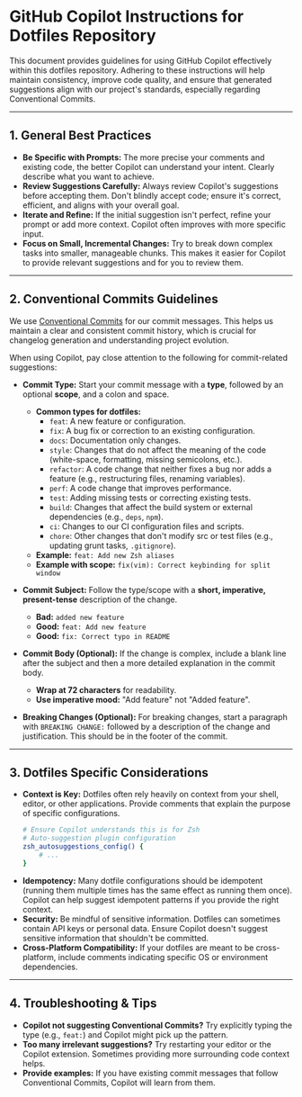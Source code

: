 # GitHub Copilot Instructions for Dotfiles Repository

This document provides guidelines for using GitHub Copilot effectively within this dotfiles repository. Adhering to these instructions will help maintain consistency, improve code quality, and ensure that generated suggestions align with our project's standards, especially regarding Conventional Commits.

---

## 1. General Best Practices

* **Be Specific with Prompts:** The more precise your comments and existing code, the better Copilot can understand your intent. Clearly describe what you want to achieve.
* **Review Suggestions Carefully:** Always review Copilot's suggestions before accepting them. Don't blindly accept code; ensure it's correct, efficient, and aligns with your overall goal.
* **Iterate and Refine:** If the initial suggestion isn't perfect, refine your prompt or add more context. Copilot often improves with more specific input.
* **Focus on Small, Incremental Changes:** Try to break down complex tasks into smaller, manageable chunks. This makes it easier for Copilot to provide relevant suggestions and for you to review them.

---

## 2. Conventional Commits Guidelines

We use [Conventional Commits](https://www.conventionalcommits.org/en/v1.0.0/) for our commit messages. This helps us maintain a clear and consistent commit history, which is crucial for changelog generation and understanding project evolution.

When using Copilot, pay close attention to the following for commit-related suggestions:

* **Commit Type:** Start your commit message with a **type**, followed by an optional **scope**, and a colon and space.
    * **Common types for dotfiles:**
        * `feat`: A new feature or configuration.
        * `fix`: A bug fix or correction to an existing configuration.
        * `docs`: Documentation only changes.
        * `style`: Changes that do not affect the meaning of the code (white-space, formatting, missing semicolons, etc.).
        * `refactor`: A code change that neither fixes a bug nor adds a feature (e.g., restructuring files, renaming variables).
        * `perf`: A code change that improves performance.
        * `test`: Adding missing tests or correcting existing tests.
        * `build`: Changes that affect the build system or external dependencies (e.g., `deps`, `npm`).
        * `ci`: Changes to our CI configuration files and scripts.
        * `chore`: Other changes that don't modify src or test files (e.g., updating grunt tasks, `.gitignore`).
    * **Example:** `feat: Add new Zsh aliases`
    * **Example with scope:** `fix(vim): Correct keybinding for split window`

* **Commit Subject:** Follow the type/scope with a **short, imperative, present-tense** description of the change.
    * **Bad:** `added new feature`
    * **Good:** `feat: Add new feature`
    * **Good:** `fix: Correct typo in README`

* **Commit Body (Optional):** If the change is complex, include a blank line after the subject and then a more detailed explanation in the commit body.
    * **Wrap at 72 characters** for readability.
    * **Use imperative mood:** "Add feature" not "Added feature".

* **Breaking Changes (Optional):** For breaking changes, start a paragraph with `BREAKING CHANGE:` followed by a description of the change and justification. This should be in the footer of the commit.

---

## 3. Dotfiles Specific Considerations

* **Context is Key:** Dotfiles often rely heavily on context from your shell, editor, or other applications. Provide comments that explain the purpose of specific configurations.
    ```bash
    # Ensure Copilot understands this is for Zsh
    # Auto-suggestion plugin configuration
    zsh_autosuggestions_config() {
        # ...
    }
    ```
* **Idempotency:** Many dotfile configurations should be idempotent (running them multiple times has the same effect as running them once). Copilot can help suggest idempotent patterns if you provide the right context.
* **Security:** Be mindful of sensitive information. Dotfiles can sometimes contain API keys or personal data. Ensure Copilot doesn't suggest sensitive information that shouldn't be committed.
* **Cross-Platform Compatibility:** If your dotfiles are meant to be cross-platform, include comments indicating specific OS or environment dependencies.

---

## 4. Troubleshooting & Tips

* **Copilot not suggesting Conventional Commits?** Try explicitly typing the type (e.g., `feat:`) and Copilot might pick up the pattern.
* **Too many irrelevant suggestions?** Try restarting your editor or the Copilot extension. Sometimes providing more surrounding code context helps.
* **Provide examples:** If you have existing commit messages that follow Conventional Commits, Copilot will learn from them.
